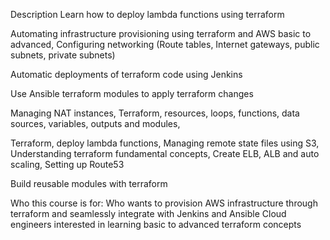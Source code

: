Description
Learn how to deploy lambda functions using terraform

Automating infrastructure provisioning using terraform and AWS basic to advanced, Configuring networking (Route tables, Internet gateways, public subnets, private subnets)

Automatic deployments of terraform code using Jenkins

Use Ansible terraform modules to apply terraform changes 

Managing NAT instances, Terraform, resources, loops, functions, data sources, variables, outputs and modules,

Terraform, deploy lambda functions, Managing remote state files using S3, Understanding terraform fundamental concepts, Create ELB, ALB and auto scaling, Setting up Route53

Build reusable modules with terraform

Who this course is for:
Who wants to provision AWS infrastructure through terraform and seamlessly integrate with Jenkins and Ansible
Cloud engineers interested in learning basic to advanced terraform concepts
